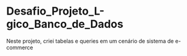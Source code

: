 # Desafio_Projeto_L-gico_Banco_de_Dados
Neste projeto, criei tabelas e queries em um cenário de sistema de e-commerce

